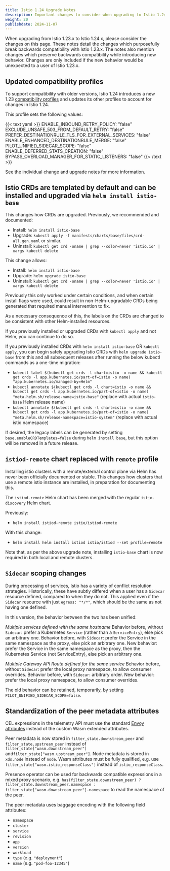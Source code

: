 ```yaml
---
title: Istio 1.24 Upgrade Notes
description: Important changes to consider when upgrading to Istio 1.24.0.
weight: 20
publishdate: 2024-11-07
---
```


When upgrading from Istio 1.23.x to Istio 1.24.x, please consider the changes on this page.
These notes detail the changes which purposefully break backwards compatibility with Istio 1.23.x.
The notes also mention changes which preserve backwards compatibility while introducing new behavior.
Changes are only included if the new behavior would be unexpected to a user of Istio 1.23.x.

## Updated compatibility profiles

To support compatibility with older versions, Istio 1.24 introduces a new 1.23 [compatibility profiles](/docs/setup/additional-setup/compatibility-versions/) and updates its other profiles to account for changes in Istio 1.24.

This profile sets the following values:

{{< text yaml >}}
ENABLE_INBOUND_RETRY_POLICY: "false"
EXCLUDE_UNSAFE_503_FROM_DEFAULT_RETRY: "false"
PREFER_DESTINATIONRULE_TLS_FOR_EXTERNAL_SERVICES: "false"
ENABLE_ENHANCED_DESTINATIONRULE_MERGE: "false"
PILOT_UNIFIED_SIDECAR_SCOPE: "false"
ENABLE_DEFERRED_STATS_CREATION: "false"
BYPASS_OVERLOAD_MANAGER_FOR_STATIC_LISTENERS: "false"
{{< /text >}}

See the individual change and upgrade notes for more information.

## Istio CRDs are templated by default and can be installed and upgraded via `helm install istio-base`

This changes how CRDs are upgraded.
Previously, we recommended and documented:

- Install: `helm install istio-base`
- Upgrade: `kubectl apply -f manifests/charts/base/files/crd-all.gen.yaml` or similar.
- Uninstall: `kubectl get crd -oname | grep --color=never 'istio.io' | xargs kubectl delete`

This change allows:

- Install: `helm install istio-base`
- Upgrade: `helm upgrade istio-base`
- Uninstall: `kubectl get crd -oname | grep --color=never 'istio.io' | xargs kubectl delete`

Previously this only worked under certain conditions, and when certain install flags were used,
could result in non-Helm-upgradable CRDs being generated that required manual intervention to fix.

As a necessary consequence of this, the labels on the CRDs are changed to be consistent with other Helm-installed resources.

If you previously installed or upgraded CRDs with `kubectl apply` and not Helm, you can continue to do so.

If you previously installed CRDs with `helm install istio-base` OR `kubectl apply`, you can begin safely upgrading Istio CRDs
with `helm upgrade istio-base` from this and all subsequent releases
after running the below kubectl commands as a one-time migration:

- `kubectl label $(kubectl get crds -l chart=istio -o name && kubectl get crds -l app.kubernetes.io/part-of=istio -o name) "app.kubernetes.io/managed-by=Helm"`
- `kubectl annotate $(kubectl get crds -l chart=istio -o name && kubectl get crds -l app.kubernetes.io/part-of=istio -o name) "meta.helm.sh/release-name=istio-base"` (replace with actual `istio-base` Helm release name)
- `kubectl annotate $(kubectl get crds -l chart=istio -o name && kubectl get crds -l app.kubernetes.io/part-of=istio -o name) "meta.helm.sh/release-namespace=istio-system"` (replace with actual istio namespace)

If desired, the legacy labels can be generated by setting `base.enableCRDTemplates=false` during `helm install base`, but this option will be removed in a future release.

## `istiod-remote` chart replaced with `remote` profile

Installing istio clusters with a remote/external control plane via Helm has never been officially documented or stable.
This changes how clusters that use a remote istio instance are installed, in preparation for documenting this.

The `istiod-remote` Helm chart has been merged with the regular `istio-discovery` Helm chart.

Previously:
- `helm install istiod-remote istio/istiod-remote`

With this change:
- `helm install helm install istiod istio/istiod --set profile=remote`

Note that, as per the above upgrade note, installing `istio-base` chart is now required in both local and remote clusters.

## `Sidecar` scoping changes

During processing of services, Istio has a variety of conflict resolution strategies.
Historically, these have subtly differed when a user has a `Sidecar` resource defined, compared to when they do not.
This applied even if the `Sidecar` resource with just `egress: "*/*"`, which should be the same as not having one defined.

In this version, the behavior between the two has been unified:

*Multiple services defined with the same hostname*
Behavior before, without `Sidecar`: prefer a Kubernetes `Service` (rather than a `ServiceEntry`), else pick an arbitrary one.
Behavior before, with `Sidecar`: prefer the Service in the same namespace as the proxy, else pick an arbitrary one.
New behavior: prefer the Service in the same namespace as the proxy, then the Kubernetes Service (not ServiceEntry), else pick an arbitrary one.

*Multiple Gateway API Route defined for the same service*
Behavior before, without `Sidecar`: prefer the local proxy namespace, to allow consumer overrides.
Behavior before, with `Sidecar`: arbitrary order.
New behavior: prefer the local proxy namespace, to allow consumer overrides.

The old behavior can be retained, temporarily, by setting `PILOT_UNIFIED_SIDECAR_SCOPE=false`.

## Standardization of the peer metadata attributes

CEL expressions in the telemetry API must use the standard [Envoy attributes](https://www.envoyproxy.io/docs/envoy/latest/intro/arch_overview/advanced/attributes) instead of the custom Wasm extended attributes.

Peer metadata is now stored  in `filter_state.downstream_peer` and `filter_state.upstream_peer` instead  of `filter_state["wasm.downstream_peer"]` and`filter_state["wasm.upstream_peer"]`.
Node metadata is stored in `xds.node` instead of `node`.
Wasm attributes must be fully qualified, e.g. use `filter_state["wasm.istio_responseClass"]` instead of `istio_responseClass`.

Presence operator can be used for backwards compatible expressions in a mixed proxy scenario, e.g. `has(filter_state.downstream_peer) ? filter_state.downstream_peer.namespace : filter_state["wasm.downstream_peer"].namespace` to read the namespace of the peer.

The peer metadata uses baggage encoding with the following field attributes:

- `namespace`
- `cluster`
- `service`
- `revision`
- `app`
- `version`
- `workload`
- `type` (e.g. `"deployment"`)
- `name` (e.g. `"pod-foo-12345"`)
